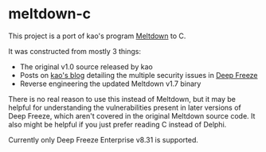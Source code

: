 meltdown-c
==========

This project is a port of kao's program [Meltdown] to C.

It was constructed from mostly 3 things:
* The original v1.0 source released by kao
* Posts on [kao's blog] detailing the multiple security issues in [Deep Freeze]
* Reverse engineering the updated Meltdown v1.7 binary

There is no real reason to use this instead of Meltdown, but it may be
helpful for understanding the vulnerabilities present in later versions
of Deep Freeze, which aren't covered in the original Meltdown source code.
It also might be helpful if you just prefer reading C instead of Delphi.

Currently only Deep Freeze Enterprise v8.31 is supported.

[Deep Freeze]:http://www.faronics.com/products/deep-freeze/
[kao's blog]:http://lifeinhex.com/tag/meltdown/
[Meltdown]:http://lifeinhex.com/improving-meltdown/
